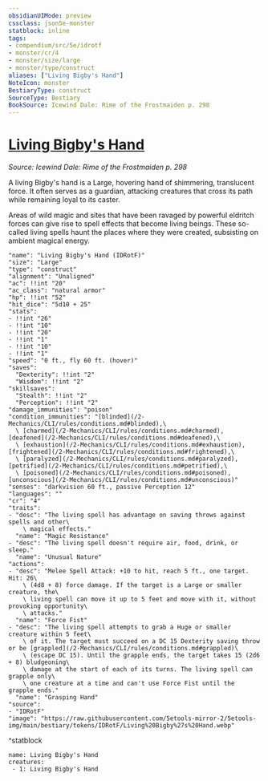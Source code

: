 ```yaml
---
obsidianUIMode: preview
cssclass: json5e-monster
statblock: inline
tags:
- compendium/src/5e/idrotf
- monster/cr/4
- monster/size/large
- monster/type/construct
aliases: ["Living Bigby's Hand"]
NoteIcon: monster
BestiaryType: construct
SourceType: Bestiary
BookSource: Icewind Dale: Rime of the Frostmaiden p. 298
---
```

# [Living Bigby's Hand](2-Mechanics/CLI/bestiary/construct/living-bigbys-hand-idrotf.md)
*Source: Icewind Dale: Rime of the Frostmaiden p. 298*  

A living Bigby's hand is a Large, hovering hand of shimmering, translucent force. It often serves as a guardian, attacking creatures that cross its path while remaining loyal to its caster.

Areas of wild magic and sites that have been ravaged by powerful eldritch forces can give rise to spell effects that become living beings. These so-called living spells haunt the places where they were created, subsisting on ambient magical energy.

```statblock
"name": "Living Bigby's Hand (IDRotF)"
"size": "Large"
"type": "construct"
"alignment": "Unaligned"
"ac": !!int "20"
"ac_class": "natural armor"
"hp": !!int "52"
"hit_dice": "5d10 + 25"
"stats":
- !!int "26"
- !!int "10"
- !!int "20"
- !!int "1"
- !!int "10"
- !!int "1"
"speed": "0 ft., fly 60 ft. (hover)"
"saves":
  "Dexterity": !!int "2"
  "Wisdom": !!int "2"
"skillsaves":
  "Stealth": !!int "2"
  "Perception": !!int "2"
"damage_immunities": "poison"
"condition_immunities": "[blinded](/2-Mechanics/CLI/rules/conditions.md#blinded),\
  \ [charmed](/2-Mechanics/CLI/rules/conditions.md#charmed), [deafened](/2-Mechanics/CLI/rules/conditions.md#deafened),\
  \ [exhaustion](/2-Mechanics/CLI/rules/conditions.md#exhaustion), [frightened](/2-Mechanics/CLI/rules/conditions.md#frightened),\
  \ [paralyzed](/2-Mechanics/CLI/rules/conditions.md#paralyzed), [petrified](/2-Mechanics/CLI/rules/conditions.md#petrified),\
  \ [poisoned](/2-Mechanics/CLI/rules/conditions.md#poisoned), [unconscious](/2-Mechanics/CLI/rules/conditions.md#unconscious)"
"senses": "darkvision 60 ft., passive Perception 12"
"languages": ""
"cr": "4"
"traits":
- "desc": "The living spell has advantage on saving throws against spells and other\
    \ magical effects."
  "name": "Magic Resistance"
- "desc": "The living spell doesn't require air, food, drink, or sleep."
  "name": "Unusual Nature"
"actions":
- "desc": "Melee Spell Attack: +10 to hit, reach 5 ft., one target. Hit: 26\
    \ (4d8 + 8) force damage. If the target is a Large or smaller creature, the\
    \ living spell can move it up to 5 feet and move with it, without provoking opportunity\
    \ attacks."
  "name": "Force Fist"
- "desc": "The living spell attempts to grab a Huge or smaller creature within 5 feet\
    \ of it. The target must succeed on a DC 15 Dexterity saving throw or be [grappled](/2-Mechanics/CLI/rules/conditions.md#grappled)\
    \ (escape DC 15). Until the grapple ends, the target takes 15 (2d6 + 8) bludgeoning\
    \ damage at the start of each of its turns. The living spell can grapple only\
    \ one creature at a time and can't use Force Fist until the grapple ends."
  "name": "Grasping Hand"
"source":
- "IDRotF"
"image": "https://raw.githubusercontent.com/5etools-mirror-2/5etools-img/main/bestiary/tokens/IDRotF/Living%20Bigby%27s%20Hand.webp"
```
^statblock

```encounter-table
name: Living Bigby's Hand
creatures:
 - 1: Living Bigby's Hand
```